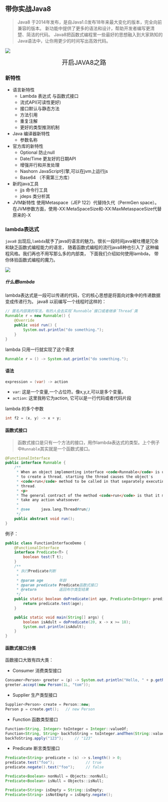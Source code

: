 ## 带你实战Java8

> Java8 于2014年发布，是自Java1.0发布18年来最大变化的版本，完全向前兼容的版本。
新功能中提供了更多的语法和设计，帮助开发者编写更清楚、简洁的代码。
  Java8把函数式编程里一些最好的思想融入到大家熟知的Java语法中，让你用更少的时间写出高效代码。

![](http://biezhi.me/static/img/article/java8-banner.png)

<div style="text-align:center;font-size:20px;"> 开启JAVA8之路 </div>

### 新特性
- 语言新特性
    - Lambda 表达式 与函数式接口
    - 流式API(可读性更好)
    - 接口默认与静态方法
    - 方法引用
    - 重复注解
    - 更好的类型推测机制
- Java 编译器新特性
   - 参数名称
- 官方库的新特性
    - Optional 防止null
    - Date/Time 更友好的日期API
    - 增强并行和并发处理
    - Nashorn JavaScript引擎,可以在jvm上运行js
    - Base64 （不需第三方库）
- 新的java工具
    - jjs 命令行工具
    - jdeps 类分析其
- JVM新特性
 使用Metaspace（JEP 122）代替持久代（PermGen space）。
 在JVM参数方面，使用-XX:MetaSpaceSize和-XX:MaxMetaspaceSize代替原来的-X

### lambda表达式
`java8` 出现后,`lambda`赋予了java的语言的魅力。很长一段时间java被吐槽是冗余和缺乏函数式编程能力的语言，
随着函数式编程的流行java8种也引入了 这种编程风格。我们再也不用写那么多的内部类，
下面我们介绍如何使用lambda， 带你体验函数式编程的魔力。

![](http://biezhi.me/static/img/article/lambda-expression.png)

##### 什么是lambda
lambda表达式是一段可以传递的代码，它的核心思想是将面向对象中的传递数据变成传递行为。 java8 以前编写一个线程时这样的：

```java
// 匿名内部类的写法，有的人会去实现`Runnable`接口或者继承`Thread`类
Runnable r = new Runnable() {
    @Override
    public void run() {
        System.out.println("do something.");
    }
}
```
lambda 只用一行就实现了这个需求
```java
Runnable r = () -> System.out.println("do something.");

```
#### 语法
```java
expression = (var) -> action
```
- `var`: 这是一个变量,一个占位符。像x,y,z,可以是多个变量。
- `action`: 这里我称它为action, 它可以是一行代码或者代码片段

lambda 的多个参数
```java
int f2 = (x, y) -> x + y;
```

#### 函数式接口
> 函数式接口是只有一个方法的接口，用作lambda表达式的类型。上个例子中`Runnable`其实就是一个函数式接口。
``` java
@FunctionalInterface
public interface Runnable {
    /**
     * When an object implementing interface <code>Runnable</code> is used
     * to create a thread, starting the thread causes the object's
     * <code>run</code> method to be called in that separately executing
     * thread.
     * <p>
     * The general contract of the method <code>run</code> is that it may
     * take any action whatsoever.
     *
     * @see     java.lang.Thread#run()
     */
    public abstract void run();
}
```

例子：
```java
public class FunctionInterfaceDemo {
    @FunctionalInterface
    interface Predicate<T> {
        boolean test(T t);
    }
    /**
     * 执行Predicate判断
     *
     * @param age       年龄
     * @param predicate Predicate函数式接口
     * @return          返回布尔类型结果
     */
    public static boolean doPredicate(int age, Predicate<Integer> predicate) {
        return predicate.test(age);
    }

    public static void main(String[] args) {
        boolean isAdult = doPredicate(20, x -> x >= 18);
        System.out.println(isAdult);
    }
}
```
#### 函数式接口分类

函数接口大致有四大类：
- Consumer 消费类型接口
```java
Consumer<Person> greeter = (p) -> System.out.println("Hello, " + p.getName());
greeter.accept(new Person(1L, "tom"));
```

- Supplier 生产类型接口
``` java
Supplier<Person> create = Person::new;
Person p = create.get();   // new Person
```

- Function 函数类型接口
```java
Function<String, Integer> toInteger = Integer::valueOf;
Function<String, String> backToString = toInteger.andThen(String::valueOf);
backToString.apply("123");     // "123"
```

- Predicate 断言类型接口
```java
Predicate<String> predicate = (s) -> s.length() > 0;
predicate.test("foo");              // true
predicate.negate().test("foo");     // false

Predicate<Boolean> nonNull = Objects::nonNull;
Predicate<Boolean> isNull = Objects::isNull;

Predicate<String> isEmpty = String::isEmpty;
Predicate<String> isNotEmpty = isEmpty.negate();

```